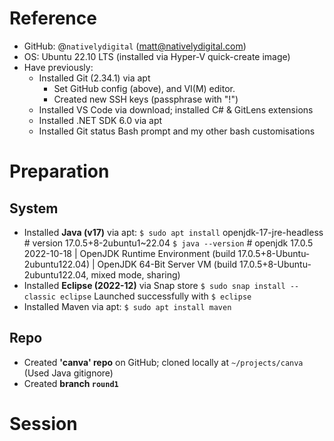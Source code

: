# Reference
 - GitHub: @`nativelydigital` (matt@nativelydigital.com)
 - OS: Ubuntu 22.10 LTS (installed via Hyper-V quick-create image)
 - Have previously:
    - Installed Git (2.34.1) via apt
        - Set GitHub config (above), and VI(M) editor.
        - Created new SSH keys (passphrase with "!")
    - Installed VS Code via download; installed C# & GitLens extensions
    - Installed .NET SDK 6.0 via apt
    - Installed Git status Bash prompt and my other bash customisations

# Preparation
## System
 - Installed **Java (v17)** via apt:
   `$ sudo apt install` openjdk-17-jre-headless  # version 17.0.5+8-2ubuntu1~22.04
   `$ java --version`   # openjdk 17.0.5 2022-10-18 | OpenJDK Runtime Environment (build 17.0.5+8-Ubuntu-2ubuntu122.04) | OpenJDK 64-Bit Server VM (build 17.0.5+8-Ubuntu-2ubuntu122.04, mixed mode, sharing)
 - Installed **Eclipse (2022-12)** via Snap store
   `$ sudo snap install --classic eclipse`
   Launched successfully with `$ eclipse`
 - Installed Maven via apt:
   `$ sudo apt install maven`

## Repo
 - Created **'canva' repo** on GitHub; cloned locally at `~/projects/canva`
    (Used Java gitignore)
 - Created **branch `round1`**

# Session
